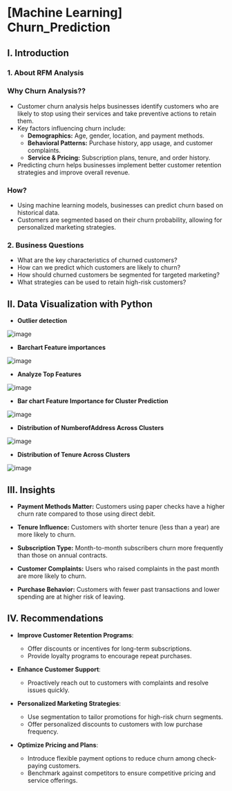 # [Machine Learning] Churn_Prediction
## I. Introduction
### 1. About RFM Analysis
### Why Churn Analysis??
- Customer churn analysis helps businesses identify customers who are likely to stop using their services and take preventive actions to retain them.
- Key factors influencing churn include:
  - **Demographics:** Age, gender, location, and payment methods.
  - **Behavioral Patterns:** Purchase history, app usage, and customer complaints.
  - **Service & Pricing:** Subscription plans, tenure, and order history.
- Predicting churn helps businesses implement better customer retention strategies and improve overall revenue.
### How?
- Using machine learning models, businesses can predict churn based on historical data.
- Customers are segmented based on their churn probability, allowing for personalized marketing strategies.

### 2. Business Questions
- What are the key characteristics of churned customers?
- How can we predict which customers are likely to churn?
- How should churned customers be segmented for targeted marketing?
- What strategies can be used to retain high-risk customers?

## II. Data Visualization with Python
- **Outlier detection**

![image](https://github.com/user-attachments/assets/845beb44-2d36-4ea8-b380-344315915193)

- **Barchart Feature importances**

![image](https://github.com/user-attachments/assets/a826d3b9-1617-4283-aa67-d0ad713e54fd)


- **Analyze Top Features**

![image](https://github.com/user-attachments/assets/ebe02144-0f51-4880-b414-e65bd7594712)


- **Bar chart Feature Importance for Cluster Prediction**

![image](https://github.com/user-attachments/assets/1e5bef02-488f-4ff4-9b07-32a0bafeaa67)

- **Distribution of NumberofAddress Across Clusters**

![image](https://github.com/user-attachments/assets/156b78b5-cbb5-4d31-bded-0f6ff917eadf)

- **Distribution of Tenure Across Clusters**

![image](https://github.com/user-attachments/assets/bf68bda1-574f-4631-8610-fddc2ccf0ca5)


## III. Insights
- **Payment Methods Matter:** Customers using paper checks have a higher churn rate compared to those using direct debit.
     
- **Tenure Influence:** Customers with shorter tenure (less than a year) are more likely to churn.
  
- **Subscription Type:** Month-to-month subscribers churn more frequently than those on annual contracts.

- **Customer Complaints:** Users who raised complaints in the past month are more likely to churn.
  
- **Purchase Behavior:** Customers with fewer past transactions and lower spending are at higher risk of leaving.
## IV. Recommendations
  - **Improve Customer Retention Programs**:
    - Offer discounts or incentives for long-term subscriptions.
    - Provide loyalty programs to encourage repeat purchases.
    
  - **Enhance Customer Support**:
    - Proactively reach out to customers with complaints and resolve issues quickly.
    
  - **Personalized Marketing Strategies**:
    - Use segmentation to tailor promotions for high-risk churn segments.
    - Offer personalized discounts to customers with low purchase frequency.
    
  - **Optimize Pricing and Plans**:
    - Introduce flexible payment options to reduce churn among check-paying customers.
    - Benchmark against competitors to ensure competitive pricing and service offerings.
  
   

